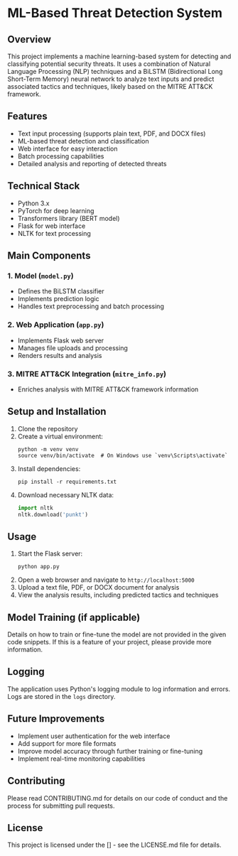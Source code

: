 # ML-Based Threat Detection System

## Overview
This project implements a machine learning-based system for detecting and classifying potential security threats. It uses a combination of Natural Language Processing (NLP) techniques and a BiLSTM (Bidirectional Long Short-Term Memory) neural network to analyze text inputs and predict associated tactics and techniques, likely based on the MITRE ATT&CK framework.

## Features
- Text input processing (supports plain text, PDF, and DOCX files)
- ML-based threat detection and classification
- Web interface for easy interaction
- Batch processing capabilities
- Detailed analysis and reporting of detected threats

## Technical Stack
- Python 3.x
- PyTorch for deep learning
- Transformers library (BERT model)
- Flask for web interface
- NLTK for text processing

## Main Components

### 1. Model (`model.py`)
- Defines the BiLSTM classifier
- Implements prediction logic
- Handles text preprocessing and batch processing

### 2. Web Application (`app.py`)
- Implements Flask web server
- Manages file uploads and processing
- Renders results and analysis

### 3. MITRE ATT&CK Integration (`mitre_info.py`)
- Enriches analysis with MITRE ATT&CK framework information

## Setup and Installation

1. Clone the repository
2. Create a virtual environment:
   ```
   python -m venv venv
   source venv/bin/activate  # On Windows use `venv\Scripts\activate`
   ```
3. Install dependencies:
   ```
   pip install -r requirements.txt
   ```
4. Download necessary NLTK data:
   ```python
   import nltk
   nltk.download('punkt')
   ```

## Usage

1. Start the Flask server:
   ```
   python app.py
   ```
2. Open a web browser and navigate to `http://localhost:5000`
3. Upload a text file, PDF, or DOCX document for analysis
4. View the analysis results, including predicted tactics and techniques

## Model Training (if applicable)

Details on how to train or fine-tune the model are not provided in the given code snippets. If this is a feature of your project, please provide more information.

## Logging

The application uses Python's logging module to log information and errors. Logs are stored in the `logs` directory.

## Future Improvements

- Implement user authentication for the web interface
- Add support for more file formats
- Improve model accuracy through further training or fine-tuning
- Implement real-time monitoring capabilities

## Contributing

Please read CONTRIBUTING.md for details on our code of conduct and the process for submitting pull requests.

## License

This project is licensed under the [] - see the LICENSE.md file for details.
